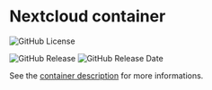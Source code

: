# Nextcloud container

![GitHub License](https://img.shields.io/github/license/anthochamp/container-nextcloud?style=for-the-badge)

![GitHub Release](https://img.shields.io/github/v/release/anthochamp/container-nextcloud?style=for-the-badge&color=457EC4)
![GitHub Release Date](https://img.shields.io/github/release-date/anthochamp/container-nextcloud?style=for-the-badge&display_date=published_at&color=457EC4)

See the [container description](CONTAINER.md) for more informations.
